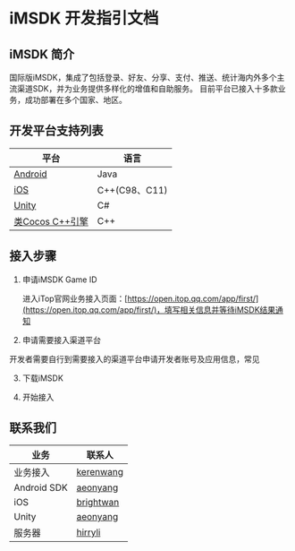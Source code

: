 
# iMSDK 开发指引文档

## iMSDK 简介

国际版iMSDK，集成了包括登录、好友、分享、支付、推送、统计海内外多个主流渠道SDK，并为业务提供多样化的增值和自助服务。 目前平台已接入十多款业务，成功部署在多个国家、地区。

## 开发平台支持列表

| 平台 | 语言 |
| -- | -- |
| [Android](Android/README.md) | Java |
| [iOS](iOS/README.md) | C++(C98、C11) |
| [Unity](Unity/README.md) | C# |
| [类Cocos C++引擎](Cpp/README.md) | C++ |

## 接入步骤

1. 申请iMSDK Game ID
   
   进入iTop官网业务接入页面：[https://open.itop.qq.com/app/first/](https://open.itop.qq.com/app/first/)，填写相关信息并等待iMSDK结果通知
   
2. 申请需要接入渠道平台

  开发者需要自行到需要接入的渠道平台申请开发者账号及应用信息，常见

3. 下载iMSDK

  

4. 开始接入


## 联系我们

| 业务 | 联系人 |
| -- | -- |
| 业务接入 | [kerenwang](kerenwang@tencent.com) |
| Android SDK | [aeonyang](aeonyang@tencent.com) |
| iOS | [brightwan](brightwan@tencent.com) |
| Unity | [aeonyang](aeonyang@tencent.com) |
| 服务器 | [hirryli](hirryli@tencent.com) |









